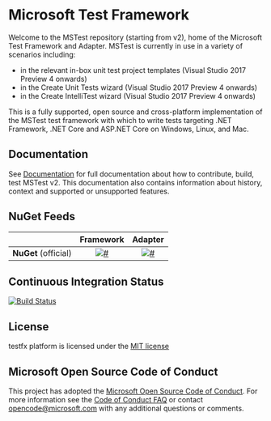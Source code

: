 # Microsoft Test Framework

Welcome to the MSTest repository (starting from v2), home of the Microsoft Test Framework and Adapter. MSTest is currently in use in a variety of scenarios including:

- in the relevant in-box unit test project templates (Visual Studio 2017 Preview 4 onwards)
- in the Create Unit Tests wizard (Visual Studio 2017 Preview 4 onwards)
- in the Create IntelliTest wizard (Visual Studio 2017 Preview 4 onwards)

This is a fully supported, open source and cross-platform implementation of the MSTest test framework with which to write tests targeting .NET Framework, .NET Core and ASP.NET Core on Windows, Linux, and Mac.

## Documentation

See [Documentation](docs/README.md) for full documentation about how to contribute, build, test MSTest v2. This documentation also contains information about history, context and supported or unsupported features.

## NuGet Feeds

|            | Framework | Adapter |
|:----------:|:----------------:|:------------------:|
|**NuGet** (official)  |[![#](https://img.shields.io/nuget/v/mstest.testframework.svg?style=flat)](http://www.nuget.org/packages/MSTest.TestFramework/)|[![#](https://img.shields.io/nuget/v/mstest.testadapter.svg?style=flat)](http://www.nuget.org/packages/MSTest.TestAdapter/)|

## Continuous Integration Status

[![Build Status](https://dev.azure.com/dnceng-public/public/_apis/build/status/Microsoft/testfx/microsoft.testfx?branchName=main)](https://dev.azure.com/dnceng-public/public/_build/latest?definitionId=209&branchName=main)

## License

testfx platform is licensed under the [MIT license](https://github.com/Microsoft/testfx/blob/main/LICENSE)

## Microsoft Open Source Code of Conduct

This project has adopted the [Microsoft Open Source Code of Conduct](https://opensource.microsoft.com/codeofconduct/). For more information see the [Code of Conduct FAQ](https://opensource.microsoft.com/codeofconduct/faq/) or contact [opencode@microsoft.com](mailto:opencode@microsoft.com) with any additional questions or comments.
